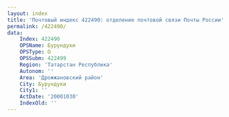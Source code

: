 ```yaml
---
layout: index
title: 'Почтовый индекс 422490: отделение почтовой связи Почты России'
permalink: /422490/
data:
    Index: 422490
    OPSName: Бурундуки
    OPSType: О
    OPSSubm: 422499
    Region: 'Татарстан Республика'
    Autonom: ''
    Area: 'Дрожжановский район'
    City: Бурундуки
    City1: ''
    ActDate: '20001030'
    IndexOld: ''
---
```

